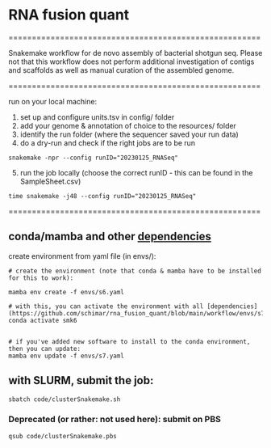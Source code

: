# RNA fusion quant 

======================================================

Snakemake workflow for de novo assembly of bacterial shotgun seq. Please not that this workflow does not perform additional investigation of contigs and scaffolds as well as manual curation of the assembled genome. 

======================================================

run on your local machine:  
1) set up and configure units.tsv in config/ folder  
2) add your genome & annotation of choice to the resources/ folder  
3) identify the run folder (where the sequencer saved your run data)  
4) do a dry-run and check if the right jobs are to be run  

```
snakemake -npr --config runID="20230125_RNASeq"

```

5) run the job locally (choose the correct runID - this can be found in the SampleSheet.csv)
```
time snakemake -j48 --config runID="20230125_RNASeq"
```

======================================================

## conda/mamba and other [dependencies](https://github.com/schimar/rna_fusion_quant/blob/main/workflow/envs/s7.yaml)   

create environment from yaml file (in envs/):
```
# create the environment (note that conda & mamba have to be installed for this to work):

mamba env create -f envs/s6.yaml

# with this, you can activate the environment with all [dependencies](https://github.com/schimar/rna_fusion_quant/blob/main/workflow/envs/s7.yaml):
conda activate smk6


# if you've added new software to install to the conda environment, then you can update:
mamba env update -f envs/s7.yaml
```

## with SLURM, submit the job:
```
sbatch code/clusterSnakemake.sh
```


### Deprecated (or rather: not used here): submit on PBS
```
qsub code/clusterSnakemake.pbs
```




